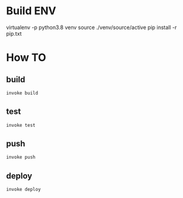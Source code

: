 # Build ENV #

virtualenv -p python3.8 venv
source ./venv/source/active
pip install -r pip.txt



# How TO #

## build
```bash
invoke build
```
## test
```bash
invoke test
```

## push
```bash
invoke push
```

## deploy
```bash
invoke deploy
```


